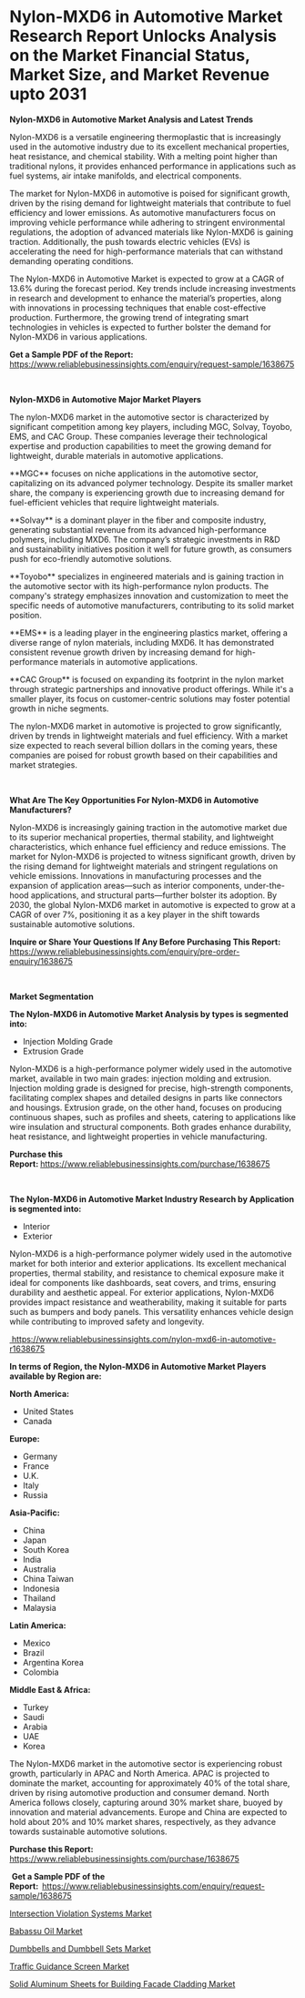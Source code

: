 <p><h1>Nylon-MXD6 in Automotive Market Research Report Unlocks Analysis on the Market Financial Status, Market Size, and Market Revenue upto 2031</h1></p><p><strong>Nylon-MXD6 in Automotive Market Analysis and Latest Trends</strong></p>
<p><p>Nylon-MXD6 is a versatile engineering thermoplastic that is increasingly used in the automotive industry due to its excellent mechanical properties, heat resistance, and chemical stability. With a melting point higher than traditional nylons, it provides enhanced performance in applications such as fuel systems, air intake manifolds, and electrical components.</p><p>The market for Nylon-MXD6 in automotive is poised for significant growth, driven by the rising demand for lightweight materials that contribute to fuel efficiency and lower emissions. As automotive manufacturers focus on improving vehicle performance while adhering to stringent environmental regulations, the adoption of advanced materials like Nylon-MXD6 is gaining traction. Additionally, the push towards electric vehicles (EVs) is accelerating the need for high-performance materials that can withstand demanding operating conditions.</p><p>The Nylon-MXD6 in Automotive Market is expected to grow at a CAGR of 13.6% during the forecast period. Key trends include increasing investments in research and development to enhance the material’s properties, along with innovations in processing techniques that enable cost-effective production. Furthermore, the growing trend of integrating smart technologies in vehicles is expected to further bolster the demand for Nylon-MXD6 in various applications.</p></p>
<p><strong>Get a Sample PDF of the Report:&nbsp;</strong> <a href="https://www.reliablebusinessinsights.com/enquiry/request-sample/1638675">https://www.reliablebusinessinsights.com/enquiry/request-sample/1638675</a></p>
<p>&nbsp;</p>
<p><strong>Nylon-MXD6 in Automotive Major Market Players</strong></p>
<p><p>The nylon-MXD6 market in the automotive sector is characterized by significant competition among key players, including MGC, Solvay, Toyobo, EMS, and CAC Group. These companies leverage their technological expertise and production capabilities to meet the growing demand for lightweight, durable materials in automotive applications.</p><p>**MGC** focuses on niche applications in the automotive sector, capitalizing on its advanced polymer technology. Despite its smaller market share, the company is experiencing growth due to increasing demand for fuel-efficient vehicles that require lightweight materials.</p><p>**Solvay** is a dominant player in the fiber and composite industry, generating substantial revenue from its advanced high-performance polymers, including MXD6. The company’s strategic investments in R&D and sustainability initiatives position it well for future growth, as consumers push for eco-friendly automotive solutions.</p><p>**Toyobo** specializes in engineered materials and is gaining traction in the automotive sector with its high-performance nylon products. The company's strategy emphasizes innovation and customization to meet the specific needs of automotive manufacturers, contributing to its solid market position.</p><p>**EMS** is a leading player in the engineering plastics market, offering a diverse range of nylon materials, including MXD6. It has demonstrated consistent revenue growth driven by increasing demand for high-performance materials in automotive applications.</p><p>**CAC Group** is focused on expanding its footprint in the nylon market through strategic partnerships and innovative product offerings. While it's a smaller player, its focus on customer-centric solutions may foster potential growth in niche segments.</p><p>The nylon-MXD6 market in automotive is projected to grow significantly, driven by trends in lightweight materials and fuel efficiency. With a market size expected to reach several billion dollars in the coming years, these companies are poised for robust growth based on their capabilities and market strategies.</p></p>
<p>&nbsp;</p>
<p><strong>What Are The Key Opportunities For Nylon-MXD6 in Automotive Manufacturers?</strong></p>
<p><p>Nylon-MXD6 is increasingly gaining traction in the automotive market due to its superior mechanical properties, thermal stability, and lightweight characteristics, which enhance fuel efficiency and reduce emissions. The market for Nylon-MXD6 is projected to witness significant growth, driven by the rising demand for lightweight materials and stringent regulations on vehicle emissions. Innovations in manufacturing processes and the expansion of application areas—such as interior components, under-the-hood applications, and structural parts—further bolster its adoption. By 2030, the global Nylon-MXD6 market in automotive is expected to grow at a CAGR of over 7%, positioning it as a key player in the shift towards sustainable automotive solutions.</p></p>
<p><strong>Inquire or Share Your Questions If Any Before Purchasing This Report:</strong> <a href="https://www.reliablebusinessinsights.com/enquiry/pre-order-enquiry/1638675">https://www.reliablebusinessinsights.com/enquiry/pre-order-enquiry/1638675</a></p>
<p>&nbsp;</p>
<p><strong>Market Segmentation</strong></p>
<p><strong>The Nylon-MXD6 in Automotive Market Analysis by types is segmented into:</strong></p>
<p><ul><li>Injection Molding Grade</li><li>Extrusion Grade</li></ul></p>
<p><p>Nylon-MXD6 is a high-performance polymer widely used in the automotive market, available in two main grades: injection molding and extrusion. Injection molding grade is designed for precise, high-strength components, facilitating complex shapes and detailed designs in parts like connectors and housings. Extrusion grade, on the other hand, focuses on producing continuous shapes, such as profiles and sheets, catering to applications like wire insulation and structural components. Both grades enhance durability, heat resistance, and lightweight properties in vehicle manufacturing.</p></p>
<p><strong>Purchase this Report:&nbsp;</strong><a href="https://www.reliablebusinessinsights.com/purchase/1638675">https://www.reliablebusinessinsights.com/purchase/1638675</a></p>
<p>&nbsp;</p>
<p><strong>The Nylon-MXD6 in Automotive Market Industry Research by Application is segmented into:</strong></p>
<p><ul><li>Interior</li><li>Exterior</li></ul></p>
<p><p>Nylon-MXD6 is a high-performance polymer widely used in the automotive market for both interior and exterior applications. Its excellent mechanical properties, thermal stability, and resistance to chemical exposure make it ideal for components like dashboards, seat covers, and trims, ensuring durability and aesthetic appeal. For exterior applications, Nylon-MXD6 provides impact resistance and weatherability, making it suitable for parts such as bumpers and body panels. This versatility enhances vehicle design while contributing to improved safety and longevity.</p></p>
<p><a href="https://www.reliablebusinessinsights.com/nylon-mxd6-in-automotive-r1638675">&nbsp;https://www.reliablebusinessinsights.com/nylon-mxd6-in-automotive-r1638675</a></p>
<p><strong>In terms of Region, the Nylon-MXD6 in Automotive Market Players available by Region are:</strong></p>
<p>
    <p> <strong> North America: </strong>
        <ul>
            <li>United States</li>
            <li>Canada</li>
        </ul>
        </p> 
    <p> <strong> Europe: </strong>
        <ul>
            <li>Germany</li>
            <li>France</li>
            <li>U.K.</li>
            <li>Italy</li>
            <li>Russia</li>
        </ul>
        </p> 
    <p> <strong> Asia-Pacific: </strong>
        <ul>
            <li>China</li>
            <li>Japan</li>
            <li>South Korea</li>
            <li>India</li>
            <li>Australia</li>
            <li>China Taiwan</li>
            <li>Indonesia</li>
            <li>Thailand</li>
            <li>Malaysia</li>
        </ul>
        </p> 
    <p> <strong> Latin America: </strong>
        <ul>
            <li>Mexico</li>
            <li>Brazil</li>
            <li>Argentina Korea</li>
            <li>Colombia</li>
        </ul>
        </p> 
    <p> <strong> Middle East & Africa: </strong>
        <ul>
            <li>Turkey</li>
            <li>Saudi</li>
            <li>Arabia</li>
            <li>UAE</li>
            <li>Korea</li>
        </ul>
    </p>
    </p>
<p><p>The Nylon-MXD6 market in the automotive sector is experiencing robust growth, particularly in APAC and North America. APAC is projected to dominate the market, accounting for approximately 40% of the total share, driven by rising automotive production and consumer demand. North America follows closely, capturing around 30% market share, buoyed by innovation and material advancements. Europe and China are expected to hold about 20% and 10% market shares, respectively, as they advance towards sustainable automotive solutions.</p></p>
<p><strong>Purchase this Report: </strong><a href="https://www.reliablebusinessinsights.com/purchase/1638675">https://www.reliablebusinessinsights.com/purchase/1638675</a></p>
<p>&nbsp;<strong>Get a Sample PDF of the Report:&nbsp;&nbsp;</strong><a href="https://www.reliablebusinessinsights.com/enquiry/request-sample/1638675">https://www.reliablebusinessinsights.com/enquiry/request-sample/1638675</a></p>
<p><strong></strong></p>
<p><p><a href="https://medium.com/@rethatorphy/intersection-violation-systems-market-size-by-type-3mp-5mp-9mp-others-by-product-city-0127f149e212?postPublishedType=repub">Intersection Violation Systems Market</a></p><p><a href="https://www.linkedin.com/pulse/how-babassu-oil-market-changing-from-2024-2031-heuristic-markets-wwbee?trackingId=8nXo5OJ9Tj6e3MjGhXu3wQ%3D%3D">Babassu Oil Market</a></p><p><a href="https://issuu.com/reportprime-2/docs/dumbbells-and-dumbbell-sets-market-_bcc5f2f59b9fb4">Dumbbells and Dumbbell Sets Market</a></p><p><a href="https://medium.com/@rethatorphy/a-comprehensive-look-at-product-type-p10mm-p12mm-p14mm-p16mm-p20mm-others-and-application-city-46df3a3f00f7?postPublishedType=repub">Traffic Guidance Screen Market</a></p><p><a href="https://github.com/SanjidaMahmud54/Market-Research-Report-List-1/blob/main/solid-aluminum-sheets-for-building-facade-cladding-market.md">Solid Aluminum Sheets for Building Facade Cladding Market</a></p></p>
